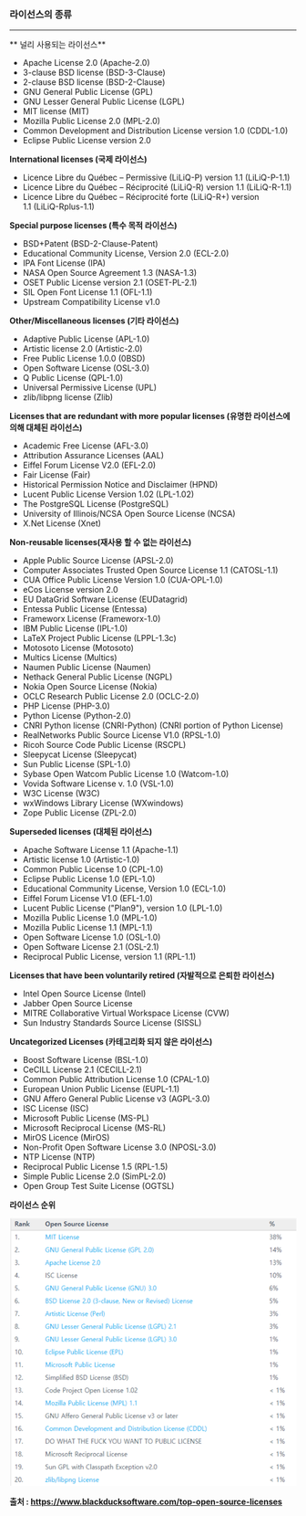 ### 라이선스의 종류

---

** 널리 사용되는 라이선스**

* Apache License 2.0 (Apache-2.0) 
* 3-clause BSD license (BSD-3-Clause) 
* 2-clause BSD license (BSD-2-Clause)
* GNU General Public License (GPL)
* GNU Lesser General Public License (LGPL)
* MIT license (MIT)
* Mozilla Public License 2.0 (MPL-2.0)
* Common Development and Distribution License version 1.0 (CDDL-1.0)
* Eclipse Public License version 2.0

**International licenses (국제 라이선스)**

* Licence Libre du Québec – Permissive (LiLiQ-P) version 1.1 (LiLiQ-P-1.1)
* Licence Libre du Québec – Réciprocité (LiLiQ-R) version 1.1 (LiLiQ-R-1.1)
* Licence Libre du Québec – Réciprocité forte (LiLiQ-R+) version 1.1 (LiLiQ-Rplus-1.1)

**Special purpose licenses (특수 목적 라이선스)**

* BSD+Patent (BSD-2-Clause-Patent)
* Educational Community License, Version 2.0 (ECL-2.0)
* IPA Font License (IPA)
* NASA Open Source Agreement 1.3 (NASA-1.3)
* OSET Public License version 2.1 (OSET-PL-2.1)
* SIL Open Font License 1.1 (OFL-1.1)
* Upstream Compatibility License v1.0

**Other/Miscellaneous licenses (기타 라이선스)**

* Adaptive Public License (APL-1.0)
* Artistic license 2.0 (Artistic-2.0)
* Free Public License 1.0.0 (0BSD)
* Open Software License (OSL-3.0)
* Q Public License (QPL-1.0)
* Universal Permissive License (UPL)
* zlib/libpng license (Zlib)

**Licenses that are redundant with more popular licenses
(유명한 라이선스에 의해 대체된 라이선스)**

* Academic Free License (AFL-3.0)
* Attribution Assurance Licenses (AAL)
* Eiffel Forum License V2.0 (EFL-2.0)
* Fair License (Fair)
* Historical Permission Notice and Disclaimer (HPND)
* Lucent Public License Version 1.02 (LPL-1.02)
* The PostgreSQL License (PostgreSQL)
* University of Illinois/NCSA Open Source License (NCSA)
* X.Net License (Xnet)

**Non-reusable licenses(재사용 할 수 없는 라이선스)**

* Apple Public Source License (APSL-2.0)
* Computer Associates Trusted Open Source License 1.1 (CATOSL-1.1)
* CUA Office Public License Version 1.0 (CUA-OPL-1.0)
* eCos License version 2.0
* EU DataGrid Software License (EUDatagrid)
* Entessa Public License (Entessa)
* Frameworx License (Frameworx-1.0)
* IBM Public License (IPL-1.0)
* LaTeX Project Public License (LPPL-1.3c)
* Motosoto License (Motosoto)
* Multics License (Multics)
* Naumen Public License (Naumen)
* Nethack General Public License (NGPL)
* Nokia Open Source License (Nokia)
* OCLC Research Public License 2.0 (OCLC-2.0)
* PHP License (PHP-3.0)
* Python License (Python-2.0)
* CNRI Python license (CNRI-Python) (CNRI portion of Python License)
* RealNetworks Public Source License V1.0 (RPSL-1.0)
* Ricoh Source Code Public License (RSCPL)
* Sleepycat License (Sleepycat)
* Sun Public License (SPL-1.0)
* Sybase Open Watcom Public License 1.0 (Watcom-1.0)
* Vovida Software License v. 1.0 (VSL-1.0)
* W3C License (W3C)
* wxWindows Library License (WXwindows)
* Zope Public License (ZPL-2.0)

**Superseded licenses
(대체된 라이선스)**

* Apache Software License 1.1 (Apache-1.1)
* Artistic license 1.0 (Artistic-1.0)
* Common Public License 1.0 (CPL-1.0)
* Eclipse Public License 1.0 (EPL-1.0)
* Educational Community License, Version 1.0 (ECL-1.0)
* Eiffel Forum License V1.0 (EFL-1.0)
* Lucent Public License ("Plan9"), version 1.0 (LPL-1.0)
* Mozilla Public License 1.0 (MPL-1.0)
* Mozilla Public License 1.1 (MPL-1.1)
* Open Software License 1.0 (OSL-1.0)
* Open Software License 2.1 (OSL-2.1)
* Reciprocal Public License, version 1.1 (RPL-1.1)

**Licenses that have been voluntarily retired
(자발적으로 은퇴한 라이선스)**

* Intel Open Source License (Intel)
* Jabber Open Source License
* MITRE Collaborative Virtual Workspace License (CVW)
* Sun Industry Standards Source License (SISSL)

**Uncategorized Licenses
(카테고리화 되지 않은 라이선스)**

* Boost Software License (BSL-1.0)
* CeCILL License 2.1 (CECILL-2.1)
* Common Public Attribution License 1.0 (CPAL-1.0)
* European Union Public License (EUPL-1.1)
* GNU Affero General Public License v3 (AGPL-3.0)
* ISC License (ISC)
* Microsoft Public License (MS-PL)
* Microsoft Reciprocal License (MS-RL)
* MirOS Licence (MirOS)
* Non-Profit Open Software License 3.0 (NPOSL-3.0)
* NTP License (NTP)
* Reciprocal Public License 1.5 (RPL-1.5)
* Simple Public License 2.0 (SimPL-2.0)
* Open Group Test Suite License (OGTSL)

**라이선스 순위**

![](/assets/image01.png)

**출처 : https://www.blackducksoftware.com/top-open-source-licenses**

